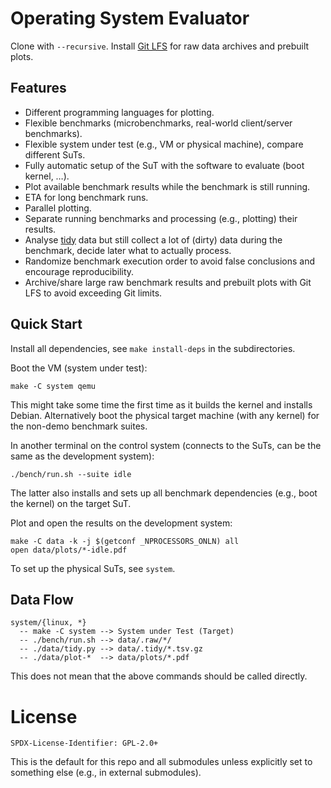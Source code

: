 # Operating System Evaluator

Clone with `--recursive`. Install [Git LFS](https://git-lfs.com/) for raw data archives and prebuilt plots.

## Features

-   Different programming languages for plotting.
-   Flexible benchmarks (microbenchmarks, real-world client/server benchmarks).
-   Flexible system under test (e.g., VM or physical machine), compare different SuTs.
-   Fully automatic setup of the SuT with the software to evaluate (boot kernel, &#x2026;).
-   Plot available benchmark results while the benchmark is still running.
-   ETA for long benchmark runs.
-   Parallel plotting.
-   Separate running benchmarks and processing (e.g., plotting) their results.
-   Analyse [tidy](https://vita.had.co.nz/papers/tidy-data.pdf) data but still collect a lot of (dirty) data during the benchmark, decide later what to actually process.
-   Randomize benchmark execution order to avoid false conclusions and encourage reproducibility.
-   Archive/share large raw benchmark results and prebuilt plots with Git LFS to avoid exceeding Git limits.

## Quick Start

Install all dependencies, see `make install-deps` in the subdirectories.

Boot the VM (system under test):

    make -C system qemu

This might take some time the first time as it builds the kernel and installs
Debian. Alternatively boot the physical target machine (with any kernel) for the
non-demo benchmark suites.

In another terminal on the control system (connects to the SuTs, can be the same as the development system):

    ./bench/run.sh --suite idle

The latter also installs and sets up all benchmark dependencies (e.g., boot the kernel) on the target SuT.

Plot and open the results on the development system:

    make -C data -k -j $(getconf _NPROCESSORS_ONLN) all
    open data/plots/*-idle.pdf

To set up the physical SuTs, see `system`.

## Data Flow

    system/{linux, *}
      -- make -C system --> System under Test (Target)
      -- ./bench/run.sh --> data/.raw/*/
      -- ./data/tidy.py --> data/.tidy/*.tsv.gz
      -- ./data/plot-*  --> data/plots/*.pdf

This does not mean that the above commands should be called directly.

# License

    SPDX-License-Identifier: GPL-2.0+

This is the default for this repo and all submodules unless explicitly set to something else (e.g., in external submodules).
